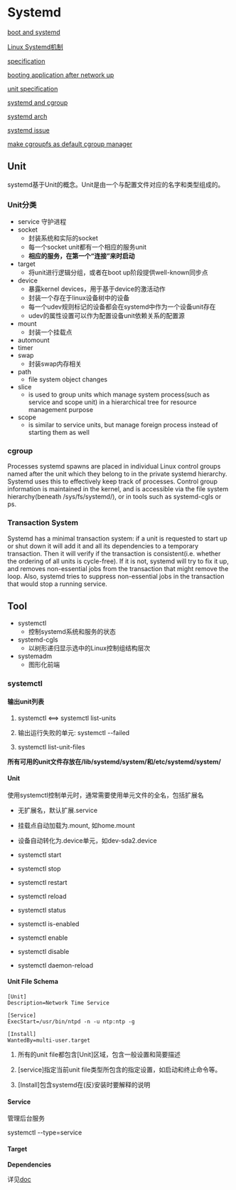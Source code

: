 # Systemd

[boot and systemd](https://linux.cn/article-8807-1.html)

[Linux Systemd机制](https://www.cnblogs.com/klb561/p/9245657.html)

[specification](https://www.freedesktop.org/software/systemd/man/init.html#)

[booting application after network up](https://www.freedesktop.org/wiki/Software/systemd/NetworkTarget/)

[unit specification](http://0pointer.de/public/systemd-man/systemd.unit.html)

[systemd and cgroup](https://www.imooc.com/article/72502)

[systemd arch](https://www.cnblogs.com/sparkdev/p/8448237.html)

[systemd issue](https://github.com/moby/moby/issues/16256)

[make cgroupfs as default cgroup manager](https://github.com/moby/moby/pull/17704)

## Unit

systemd基于Unit的概念。Unit是由一个与配置文件对应的名字和类型组成的。

### Unit分类

- service 守护进程
- socket
    - 封装系统和实际的socket
    - 每一个socket unit都有一个相应的服务unit
    - **相应的服务，在第一个“连接”来时启动**
- target
    - 将unit进行逻辑分组，或者在boot up阶段提供well-known同步点
- device
    - 暴露kernel devices，用于基于device的激活动作
    - 封装一个存在于linux设备树中的设备
    - 每一个udev规则标记的设备都会在systemd中作为一个设备unit存在
    - udev的属性设置可以作为配置设备unit依赖关系的配置源
- mount
    - 封装一个挂载点
- automount
- timer
- swap
    - 封装swap内存相关
- path
    - file system object changes
- slice
    - is used to group units which manage system process(such as service and scope unit) in a hierarchical tree for resource management purpose
- scope
    - is similar to service units, but manage foreign process instead of starting them as well

### cgroup

Processes systemd spawns are placed in individual Linux control groups named after the unit which they belong to in the private systemd hierarchy. Systemd uses this to effectively keep track of processes. Control group information is maintained in the kernel, and is accessible via the file system hierarchy(beneath /sys/fs/systemd/), or in tools such as systemd-cgls or ps.

### Transaction System
Systemd has a minimal transaction system: if a unit is requested to start up or shut down it will add it and all its dependencies to a temporary transaction. Then it will verify if the transaction is consistent(i.e. whether the ordering of all units is cycle-free). If it is not, systemd will try to fix it up, and removes non-essential jobs from the transaction that might remove the loop. Also, systemd tries to suppress non-essential jobs in the transaction that would stop a running service.



## Tool

- systemctl
    - 控制systemd系统和服务的状态
- systemd-cgls
    - 以树形递归显示选中的Linux控制组结构层次
- systemadm
    - 图形化前端

### systemctl

#### 输出unit列表
1. systemctl <==> systemctl list-units

2. 输出运行失败的单元:  systemctl --failed

3. systemctl list-unit-files

**所有可用的unit文件存放在/lib/systemd/system/和/etc/systemd/system/**

#### Unit

使用systemctl控制单元时，通常需要使用单元文件的全名，包括扩展名

- 无扩展名，默认扩展.service
- 挂载点自动加载为.mount, 如home.mount
- 设备自动转化为.device单元，如dev-sda2.device

- systemctl start
- systemctl stop
- systemctl restart
- systemctl reload
- systemctl status
- systemctl is-enabled
- systemctl enable
- systemctl disable
- systemctl daemon-reload

#### Unit File Schema

```
[Unit]
Description=Network Time Service

[Service]
ExecStart=/usr/bin/ntpd -n -u ntp:ntp -g

[Install]
WantedBy=multi-user.target
```

1. 所有的unit file都包含[Unit]区域，包含一般设置和简要描述

2. [service]指定当前unit file类型所包含的指定设置，如启动和终止命令等。

3. [Install]包含systemd在(反)安装时要解释的说明

#### Service

管理后台服务

systemctl --type=service

#### Target

**Dependencies**

详见[doc](http://0pointer.de/public/systemd-man/systemd.unit.html)